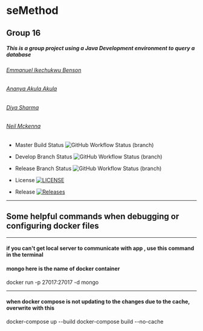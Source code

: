 ﻿# seMethod
## Group 16

##### This is a group project using a Java Development environment to query a database

###### [*Emmanuel Ikechukwu Benson*](https://github.com/Emmaben)
###### [*Ananya Akula Akula*](https://github.com/Okehusingit)
###### [*Diya Sharma*](https://github.com/Diya2715)
###### [*Neil Mckenna*](https://github.com/neil-mckenna)



* Master Build Status ![GitHub Workflow Status (branch)](https://img.shields.io/github/actions/workflow/status/SE-G-16/seMethod/main_mongo.yml?branch=master)
* Develop Branch Status ![GitHub Workflow Status (branch)](https://img.shields.io/github/actions/workflow/status/SE-G-16/seMethod/main_mongo.yml?branch=develop)
* Release Branch Status ![GitHub Workflow Status (branch)](https://img.shields.io/github/actions/workflow/status/SE-G-16/seMethod/main_mongo.yml?branch=release)

* License [![LICENSE](https://img.shields.io/github/license/SE-G-16/seMethod.svg?style=flat-square)](https://github.com/SE-G-16/seMethod/blob/master/LICENSE)

* Release [![Releases](https://img.shields.io/github/release/SE-G-16/seMethod/all.svg?style=flat-square)](https://github.com/SE-G-16/seMethod/releases)


---
## Some helpful commands when debugging or configuring docker files

---
#### if you can't get local server to communicate with app , use this command in the terminal
#### mongo here is the name of docker container
docker run -p 27017:27017 -d mongo

---
#### when docker compose is not updating to the changes due to the cache, overwrite with this 
docker-compose up --build
docker-compose build --no-cache
